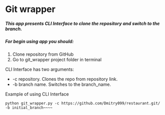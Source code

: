 # Git wrapper

##### This app presents CLI Interface to clone the repository and switch to the branch.

##### For begin using app you should:
1. Clone repository from GitHub
2. Go to git_wrapper project folder in terminal

CLI Interface has two arguments:
- -c repository. Clones the repo from repository link.
- -b branch name. Switches to the branch_name.

Example of using CLI Interface
```
python git_wrapper.py -c https://github.com/Dmitry099/restaurant.git/ -b initial_branch~~~~
```